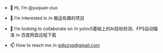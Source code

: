 - 👋 Hi, I’m @yuquan-zuo

- 👀 I’m interested in /n
      搬运有趣的项目

- 💞️ I’m looking to collaborate on /n
      yolov5基础上的AI目标检测、FPS自动瞄准 /n
      百度网盘远程下载
      
- 📫 How to reach me /n
      qdlxzyq@gmail.com
      
<!---
yuquan-zuo/yuquan-zuo is a ✨ special ✨ repository because its `README.md` (this file) appears on your GitHub profile.
You can click the Preview link to take a look at your changes.
--->
